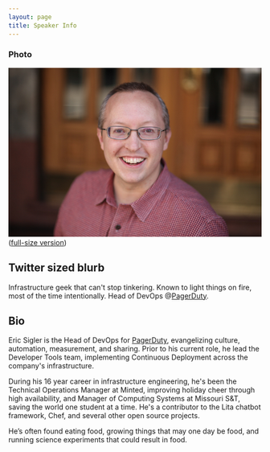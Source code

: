 ```yaml
---
layout: page
title: Speaker Info
---
```


### Photo

<a href="/photos/me_fullsize.jpg"><img src="/photos/me_small.jpg" /></a>
(<a href="/photos/me_fullsize.jpg">full-size version</a>)

## Twitter sized blurb

Infrastructure geek that can't stop tinkering. Known to light things on fire, most of the time intentionally. Head of DevOps @<a href="https://pagerduty.com">PagerDuty</a>.

## Bio

Eric Sigler is the Head of DevOps for <a href="https://pagerduty.com">PagerDuty</a>, evangelizing culture, automation, measurement, and sharing.  Prior to his current role, he lead the Developer Tools team, implementing Continuous Deployment across the company's infrastructure.

During his 16 year career in infrastructure engineering, he's been the Technical Operations Manager at Minted, improving holiday cheer through high availability, and Manager of Computing Systems at Missouri S&T, saving the world one student at a time.  He's a contributor to the Lita chatbot framework, Chef, and several other open source projects.

He’s often found eating food, growing things that may one day be food, and running science experiments that could result in food.
